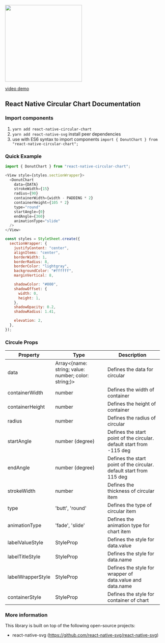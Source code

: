 [<img src="https://github.com/Novsochetra/react-native-circular-chart/blob/main/assets/thumbnail.png" width="250"/>](image.png)

[video demo](https://user-images.githubusercontent.com/20807120/109374979-d3250b00-78eb-11eb-8135-9c7cc338ce43.mov)


## React Native Circular Chart Documentation

### Import components

1. `yarn add react-native-circular-chart`
2. `yarn add react-native-svg` install peer dependencies
3. use with ES6 syntax to import components `import { DonutChart } from "react-native-circular-chart";`

### Quick Example
```js
import { DonutChart } from "react-native-circular-chart";

<View style={styles.sectionWrapper}>
  <DonutChart
    data={DATA}
    strokeWidth={15}
    radius={90}
    containerWidth={width - PADDING * 2}
    containerHeight={105 * 2}
    type="round"
    startAngle={0}
    endAngle={360}
    animationType="slide"
  />
</View>

const styles = StyleSheet.create({
  sectionWrapper: {
    justifyContent: "center",
    alignItems: "center",
    borderWidth: 1,
    borderRadius: 8,
    borderColor: "lightgray",
    backgroundColor: "#ffffff",
    marginVertical: 8,

    shadowColor: "#000",
    shadowOffset: {
      width: 0,
      height: 1,
    },
    shadowOpacity: 0.2,
    shadowRadius: 1.41,

    elevation: 2,
  },
});

```

### Circule Props

| Property                      | Type                 | Description                                                                                            |
| ----------------------------- | -------------------- | ------------------------------------------------------------------------------------------------------ |
| data                          | Array<{name: string; value: number; color: string;}>  | Defines the data for circular                                         |
| containerWidth                | number               | Defines the width of container                                                                         |
| containerHeight               | number               | Defines the height of container                                                                        |
| radius                        | number               | Defines the radius of circular                                                                         |
| startAngle                    | number (degree)      | Defines the start point of the circular. default start from -115 deg                                   |
| endAngle                      | number (degree)      | Defines the start point of the circular. default start from 115 deg                                    |
| strokeWidth                   | number               | Defines the thickness of circular item                                                                 |
| type                          | 'butt', 'round'      | Defines the type of circular item                                                                      |
| animationType                 | 'fade', 'slide'      | Defines the animation type for chart item                                                              |
| labelValueStyle               | StyleProp<TextStyle> | Defines the style for data.value                                                                       |
| labelTitleStyle               | StyleProp<TextStyle> | Defines the style for data.name                                                                        |
| labelWrapperStyle             | StyleProp<ViewStyle> | Defines the style for wrapper of data.value and data.name                                              |
| containerStyle                | StyleProp<ViewStyle> | Defines the style for container of chart                                                               |

### More information
This library is built on top of the following open-source projects:
- react-native-svg (https://github.com/react-native-svg/react-native-svg)
